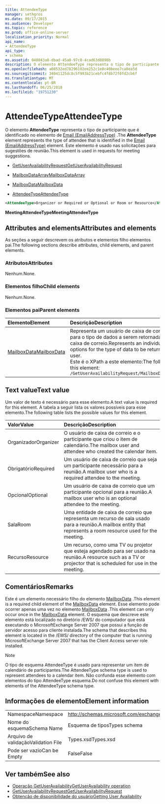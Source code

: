 ```yaml
---
title: AttendeeType
manager: sethgros
ms.date: 09/17/2015
ms.audience: Developer
ms.topic: reference
ms.prod: office-online-server
localization_priority: Normal
api_name:
- AttendeeType
api_type:
- schema
ms.assetid: 048043a8-dbad-45a0-97c8-4cad63d8898b
description: O elemento AttendeeType representa o tipo de participante que é identificado no elemento de Email (EmailAddressType). Este elemento é usado nas solicitações para sugestões de reunião.
ms.openlocfilehash: a08532ed78296102ee252c1e0c40beee7ca8ea5d
ms.sourcegitcommit: 34041125dc8c5f993b21cebfc4f8b72f0fd2cb6f
ms.translationtype: MT
ms.contentlocale: pt-BR
ms.lasthandoff: 06/25/2018
ms.locfileid: "19751230"
---
```

# <a name="attendeetype"></a><span data-ttu-id="aefec-104">AttendeeType</span><span class="sxs-lookup"><span data-stu-id="aefec-104">AttendeeType</span></span>

<span data-ttu-id="aefec-105">O elemento **AttendeeType** representa o tipo de participante que é identificado no elemento de [Email (EmailAddressType)](email-emailaddresstype.md) .</span><span class="sxs-lookup"><span data-stu-id="aefec-105">The **AttendeeType** element represents the type of attendee that is identified in the [Email (EmailAddressType)](email-emailaddresstype.md) element.</span></span> <span data-ttu-id="aefec-106">Este elemento é usado nas solicitações para sugestões de reunião.</span><span class="sxs-lookup"><span data-stu-id="aefec-106">This element is used in requests for meeting suggestions.</span></span> 
  
- [<span data-ttu-id="aefec-107">GetUserAvailabilityRequest</span><span class="sxs-lookup"><span data-stu-id="aefec-107">GetUserAvailabilityRequest</span></span>](getuseravailabilityrequest.md)
  
- [<span data-ttu-id="aefec-108">MailboxDataArray</span><span class="sxs-lookup"><span data-stu-id="aefec-108">MailboxDataArray</span></span>](mailboxdataarray.md)
  
- [<span data-ttu-id="aefec-109">MailboxData</span><span class="sxs-lookup"><span data-stu-id="aefec-109">MailboxData</span></span>](mailboxdata.md)
  
- [<span data-ttu-id="aefec-110">AttendeeType</span><span class="sxs-lookup"><span data-stu-id="aefec-110">AttendeeType</span></span>](attendeetype.md)
  
```xml
<AttendeeType>Organizer or Required or Optional or Room or Resource</AttendeeType>
```

 <span data-ttu-id="aefec-111">**MeetingAttendeeType**</span><span class="sxs-lookup"><span data-stu-id="aefec-111">**MeetingAttendeeType**</span></span>
## <a name="attributes-and-elements"></a><span data-ttu-id="aefec-112">Attributes and elements</span><span class="sxs-lookup"><span data-stu-id="aefec-112">Attributes and elements</span></span>

<span data-ttu-id="aefec-113">As seções a seguir descrevem os atributos e elementos filho elementos pai.</span><span class="sxs-lookup"><span data-stu-id="aefec-113">The following sections describe attributes, child elements, and parent elements.</span></span>
  
### <a name="attributes"></a><span data-ttu-id="aefec-114">Atributos</span><span class="sxs-lookup"><span data-stu-id="aefec-114">Attributes</span></span>

<span data-ttu-id="aefec-115">Nenhum.</span><span class="sxs-lookup"><span data-stu-id="aefec-115">None.</span></span>
  
### <a name="child-elements"></a><span data-ttu-id="aefec-116">Elementos filho</span><span class="sxs-lookup"><span data-stu-id="aefec-116">Child elements</span></span>

<span data-ttu-id="aefec-117">Nenhum.</span><span class="sxs-lookup"><span data-stu-id="aefec-117">None.</span></span>
  
### <a name="parent-elements"></a><span data-ttu-id="aefec-118">Elementos pai</span><span class="sxs-lookup"><span data-stu-id="aefec-118">Parent elements</span></span>

|<span data-ttu-id="aefec-119">**Elemento**</span><span class="sxs-lookup"><span data-stu-id="aefec-119">**Element**</span></span>|<span data-ttu-id="aefec-120">**Descrição**</span><span class="sxs-lookup"><span data-stu-id="aefec-120">**Description**</span></span>|
|:-----|:-----|
|[<span data-ttu-id="aefec-121">MailboxData</span><span class="sxs-lookup"><span data-stu-id="aefec-121">MailboxData</span></span>](mailboxdata.md) <br/> |<span data-ttu-id="aefec-122">Representa um usuário de caixa de correio individual e opções para o tipo de dados a serem retornadas sobre o usuário de caixa de correio.</span><span class="sxs-lookup"><span data-stu-id="aefec-122">Represents an individual mailbox user and options for the type of data to be returned about the mailbox user.</span></span>  <br/> <span data-ttu-id="aefec-123">Este é o XPath a este elemento:</span><span class="sxs-lookup"><span data-stu-id="aefec-123">The following is the XPath to this element:</span></span>  <br/>  `/GetUserAvailabilityRequest/MailboxDataArray[i]/MailboxData` <br/> |
   
## <a name="text-value"></a><span data-ttu-id="aefec-124">Text value</span><span class="sxs-lookup"><span data-stu-id="aefec-124">Text value</span></span>

<span data-ttu-id="aefec-125">Um valor de texto é necessário para esse elemento.</span><span class="sxs-lookup"><span data-stu-id="aefec-125">A text value is required for this element.</span></span> <span data-ttu-id="aefec-126">A tabela a seguir lista os valores possíveis para esse elemento.</span><span class="sxs-lookup"><span data-stu-id="aefec-126">The following table lists the possible values for this element.</span></span>
  
|<span data-ttu-id="aefec-127">**Valor**</span><span class="sxs-lookup"><span data-stu-id="aefec-127">**Value**</span></span>|<span data-ttu-id="aefec-128">**Descrição**</span><span class="sxs-lookup"><span data-stu-id="aefec-128">**Description**</span></span>|
|:-----|:-----|
|<span data-ttu-id="aefec-129">Organizador</span><span class="sxs-lookup"><span data-stu-id="aefec-129">Organizer</span></span>  <br/> |<span data-ttu-id="aefec-130">O usuário de caixa de correio e o participante que criou o item de calendário.</span><span class="sxs-lookup"><span data-stu-id="aefec-130">The mailbox user and attendee who created the calendar item.</span></span>  <br/> |
|<span data-ttu-id="aefec-131">Obrigatório</span><span class="sxs-lookup"><span data-stu-id="aefec-131">Required</span></span>  <br/> |<span data-ttu-id="aefec-132">Um usuário de caixa de correio que seja um participante necessário para a reunião.</span><span class="sxs-lookup"><span data-stu-id="aefec-132">A mailbox user who is a required attendee to the meeting.</span></span>  <br/> |
|<span data-ttu-id="aefec-133">Opcional</span><span class="sxs-lookup"><span data-stu-id="aefec-133">Optional</span></span>  <br/> |<span data-ttu-id="aefec-134">Um usuário de caixa de correio que um participante opcional para a reunião.</span><span class="sxs-lookup"><span data-stu-id="aefec-134">A mailbox user who is an optional attendee to the meeting.</span></span>  <br/> |
|<span data-ttu-id="aefec-135">Sala</span><span class="sxs-lookup"><span data-stu-id="aefec-135">Room</span></span>  <br/> |<span data-ttu-id="aefec-136">Uma entidade de caixa de correio que representa um recurso de sala usado para a reunião.</span><span class="sxs-lookup"><span data-stu-id="aefec-136">A mailbox entity that represents a room resource used for the meeting.</span></span>  <br/> |
|<span data-ttu-id="aefec-137">Recurso</span><span class="sxs-lookup"><span data-stu-id="aefec-137">Resource</span></span>  <br/> |<span data-ttu-id="aefec-138">Um recurso, como uma TV ou projetor que esteja agendado para ser usado na reunião.</span><span class="sxs-lookup"><span data-stu-id="aefec-138">A resource such as a TV or projector that is scheduled for use in the meeting.</span></span>  <br/> |
   
## <a name="remarks"></a><span data-ttu-id="aefec-139">Comentários</span><span class="sxs-lookup"><span data-stu-id="aefec-139">Remarks</span></span>

<span data-ttu-id="aefec-140">Este é um elemento necessário filho do elemento [MailboxData](mailboxdata.md) .</span><span class="sxs-lookup"><span data-stu-id="aefec-140">This element is a required child element of the [MailboxData](mailboxdata.md) element.</span></span> <span data-ttu-id="aefec-141">Esse elemento pode ocorrer apenas uma vez no elemento [MailboxData](mailboxdata.md) .</span><span class="sxs-lookup"><span data-stu-id="aefec-141">This element can only occur once in the [MailboxData](mailboxdata.md) element.</span></span> <span data-ttu-id="aefec-142">O esquema que descreve este elemento está localizado no diretório /EWS/ do computador que está executando o MicrosoftExchange Server 2007 que possui a função de servidor acesso para cliente instalada.</span><span class="sxs-lookup"><span data-stu-id="aefec-142">The schema that describes this element is located in the /EWS/ directory of the computer that is running MicrosoftExchange Server 2007 that has the Client Access server role installed.</span></span> 
  
> [!NOTE]
> <span data-ttu-id="aefec-143">O tipo de esquema AttendeeType é usado para representar um item de calendário de participantes.</span><span class="sxs-lookup"><span data-stu-id="aefec-143">The AttendeeType schema type is used to represent attendees to a calendar item.</span></span> <span data-ttu-id="aefec-144">Não confunda esse elemento com elementos do tipo AttendeeType esquema.</span><span class="sxs-lookup"><span data-stu-id="aefec-144">Do not confuse this element with elements of the AttendeeType schema type.</span></span> 
  
## <a name="element-information"></a><span data-ttu-id="aefec-145">Informações de elemento</span><span class="sxs-lookup"><span data-stu-id="aefec-145">Element information</span></span>

|||
|:-----|:-----|
|<span data-ttu-id="aefec-146">Namespace</span><span class="sxs-lookup"><span data-stu-id="aefec-146">Namespace</span></span>  <br/> |http://schemas.microsoft.com/exchange/services/2006/types  <br/> |
|<span data-ttu-id="aefec-147">Nome do esquema</span><span class="sxs-lookup"><span data-stu-id="aefec-147">Schema Name</span></span>  <br/> |<span data-ttu-id="aefec-148">Esquema de tipos</span><span class="sxs-lookup"><span data-stu-id="aefec-148">Types schema</span></span>  <br/> |
|<span data-ttu-id="aefec-149">Arquivo de validação</span><span class="sxs-lookup"><span data-stu-id="aefec-149">Validation File</span></span>  <br/> |<span data-ttu-id="aefec-150">Types.xsd</span><span class="sxs-lookup"><span data-stu-id="aefec-150">Types.xsd</span></span>  <br/> |
|<span data-ttu-id="aefec-151">Pode ser vazio</span><span class="sxs-lookup"><span data-stu-id="aefec-151">Can be Empty</span></span>  <br/> |<span data-ttu-id="aefec-152">False</span><span class="sxs-lookup"><span data-stu-id="aefec-152">False</span></span>  <br/> |
   
## <a name="see-also"></a><span data-ttu-id="aefec-153">Ver também</span><span class="sxs-lookup"><span data-stu-id="aefec-153">See also</span></span>

- [<span data-ttu-id="aefec-154">Operação GetUserAvailability</span><span class="sxs-lookup"><span data-stu-id="aefec-154">GetUserAvailability operation</span></span>](getuseravailability-operation.md)
- [<span data-ttu-id="aefec-155">GetUserAvailabilityRequest</span><span class="sxs-lookup"><span data-stu-id="aefec-155">GetUserAvailabilityRequest</span></span>](getuseravailabilityrequest.md)
- [<span data-ttu-id="aefec-156">Obtenção de disponibilidade do usuário</span><span class="sxs-lookup"><span data-stu-id="aefec-156">Getting User Availability</span></span>](http://msdn.microsoft.com/library/d4133fcb-9b0f-4e6b-aadf-a389da83516a%28Office.15%29.aspx)

